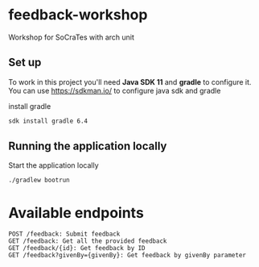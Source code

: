 # feedback-workshop
Workshop for SoCraTes with arch unit

## Set up
To work in this project you'll need **Java SDK 11** and **gradle** to configure it.
You can use https://sdkman.io/ to configure java sdk and gradle

install gradle
```bash
sdk install gradle 6.4
```

## Running the application locally
Start the application locally

```bash
./gradlew bootrun
```

# Available endpoints 
```
POST /feedback: Submit feedback
GET /feedback: Get all the provided feedback
GET /feedback/{id}: Get feedback by ID
GET /feedback?givenBy={givenBy}: Get feedback by givenBy parameter
```